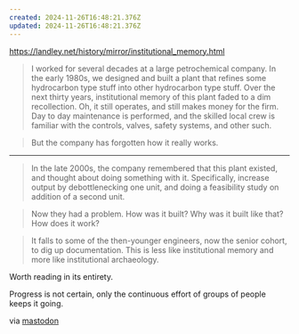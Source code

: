 ```yaml
---
created: 2024-11-26T16:48:21.376Z
updated: 2024-11-26T16:48:21.376Z
---
```

https://landley.net/history/mirror/institutional_memory.html

> I worked for several decades at a large petrochemical company. In the early 1980s, we designed and built a plant that refines some hydrocarbon type stuff into other hydrocarbon type stuff. Over the next thirty years, institutional memory of this plant faded to a dim recollection. Oh, it still operates, and still makes money for the firm. Day to day maintenance is performed, and the skilled local crew is familiar with the controls, valves, safety systems, and other such.

> But the company has forgotten how it really works.

---

> In the late 2000s, the company remembered that this plant existed, and thought about doing something with it. Specifically, increase output by debottlenecking one unit, and doing a feasibility study on addition of a second unit.

> Now they had a problem. How was it built? Why was it built like that? How does it work?

> It falls to some of the then-younger engineers, now the senior cohort, to dig up documentation. This is less like institutional memory and more like institutional archaeology.

Worth reading in its entirety.

Progress is not certain, only the continuous effort of groups of people keeps it going.

via [mastodon](https://berlin.social/@jack/113549173996864896)